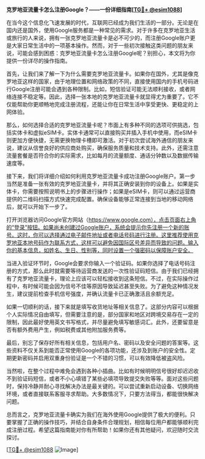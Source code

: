 **克罗地亚流量卡怎么注册Google？——一份详细指南[[TG💪+ @esim1088](https://t.me/s/esim1088)]**

在当今这个信息化飞速发展的时代，互联网已经成为我们生活的一部分。无论是在国内还是国外，使用Google服务都是一种常见的需求。对于许多在克罗地亚生活或旅行的人来说，拥有一张克罗地亚流量卡是必不可少的，而注册Google账户更是大家日常生活中的一项基本操作。然而，对于一些初次接触这类问题的朋友来说，可能会感到困惑：克罗地亚流量卡怎么注册Google呢？别担心，本文将为你提供一份详尽的操作指南。

首先，让我们来了解一下为什么需要克罗地亚流量卡。如果你在国外，尤其是像克罗地亚这样的国家，由于地理位置和网络政策的不同，直接使用国内的手机号码进行Google注册可能会遇到各种限制。比如，短信验证可能无法顺利接收，或者网络连接不稳定等。因此，选择一张本地的克罗地亚流量卡就显得尤为重要了。它不仅能帮助你更顺畅地完成注册流程，还能让你在日常生活中享受更快、更稳定的上网体验。

那么，如何选择合适的克罗地亚流量卡呢？市面上有多种不同的选项可供挑选，包括实体卡和虚拟eSIM卡。实体卡通常可以直接购买并插入手机中使用，而eSIM卡则更加方便快捷，无需更换物理卡槽即可激活。对于初次尝试海外通信的朋友来说，建议从信誉良好的供应商处购买，确保服务质量和技术支持。此外，还需注意流量套餐是否符合你的实际需求，比如每月的流量额度、通话分钟数以及数据传输速度等。

接下来，我们将详细介绍如何利用克罗地亚流量卡成功注册Google账户。第一步当然是准备一张有效的克罗地亚流量卡，并将其正确安装到你的设备上。如果是实体卡，你需要按照说明书上的步骤进行操作；如果是eSIM卡，则可以通过运营商提供的二维码扫描方式快速完成配置。确保设备能够正常连接到当地的移动网络后，就可以开始下一步了。

打开浏览器访问Google官方网站（https://www.google.com），点击页面右上角的“登录”按钮。如果尚未创建过Google账户，系统会提示你先注册一个新的账号。这时，你可以选择通过电子邮件地址或者电话号码进行注册。这里推荐使用克罗地亚本地号码作为联系方式，这样可以避免因国际区号差异而导致的问题。输入你的基本信息，如姓名、生日、性别等，同时设置一个强密码以保障账户安全。

当进入验证环节时，Google会要求你输入一个验证码。如果你选择了电话号码注册的方式，那么此时就需要等待运营商发送的一次性验证码短信。由于我们已经拥有了克罗地亚流量卡，理论上应该可以轻松接收到这条短信。不过，在实际操作过程中，有时候可能会因为信号不佳等原因导致延迟甚至失败。为了避免这种情况发生，建议提前检查手机信号强度，并确认流量卡已正确激活且余额充足。

如果一切顺利的话，接下来就是填写收货地址等相关信息了。这部分内容可以根据个人实际情况自由填写，但需要注意的是，部分国家和地区对跨境交易存在一定的限制，因此最好使用英文书写格式，并尽量避免填写敏感词汇。此外，还要留意是否有额外费用产生，例如税费或其他附加服务费等。

最后，别忘了保存好所有相关信息，包括用户名、密码以及安全问题的答案等。这些资料不仅关系到能否正常使用Google的各项功能，还涉及到账户的安全性。定期更新密码并启用双重身份验证是一个不错的习惯，可以有效降低被盗风险。

当然啦，在整个过程中难免会遇到各种小插曲。比如有时候明明信号很好却迟迟收不到验证码短信，或者不小心填错了某些必填项导致提交失败等等。面对这些问题时，保持冷静并耐心寻找解决办法是最关键的。可以尝试重新启动设备、切换网络环境，或者直接联系客服寻求帮助。大多数情况下，只要方法得当，都能很快解决问题。

总而言之，克罗地亚流量卡确实为我们在海外使用Google提供了极大的便利。只要掌握了正确的操作技巧，并结合自身条件合理规划，相信每位用户都能够顺利完成注册过程。希望这篇指南能对你有所帮助！如果你还有其他疑问，欢迎随时交流探讨。

[[TG💪+ @esim1088](https://t.me/s/esim1088) ![Image](https://i.postimg.cc/4NQfJmqS/Snipaste-2025-05-13-00-14-12.png)]